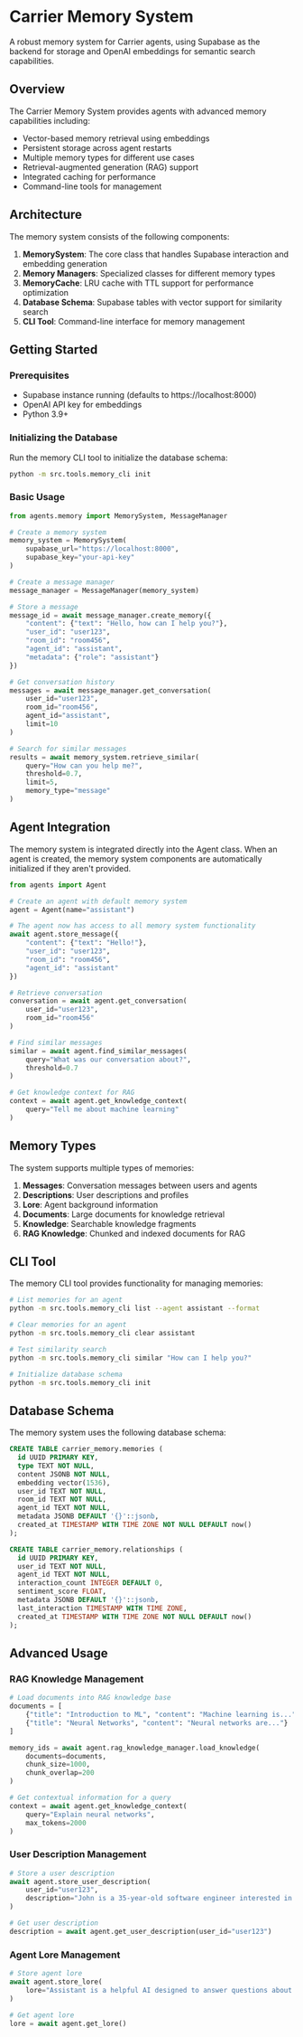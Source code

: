 # Carrier Memory System

A robust memory system for Carrier agents, using Supabase as the backend for storage and OpenAI embeddings for semantic search capabilities.

## Overview

The Carrier Memory System provides agents with advanced memory capabilities including:

- Vector-based memory retrieval using embeddings
- Persistent storage across agent restarts
- Multiple memory types for different use cases
- Retrieval-augmented generation (RAG) support
- Integrated caching for performance
- Command-line tools for management

## Architecture

The memory system consists of the following components:

1. **MemorySystem**: The core class that handles Supabase interaction and embedding generation
2. **Memory Managers**: Specialized classes for different memory types
3. **MemoryCache**: LRU cache with TTL support for performance optimization
4. **Database Schema**: Supabase tables with vector support for similarity search
5. **CLI Tool**: Command-line interface for memory management

## Getting Started

### Prerequisites

- Supabase instance running (defaults to https://localhost:8000)
- OpenAI API key for embeddings
- Python 3.9+

### Initializing the Database

Run the memory CLI tool to initialize the database schema:

```bash
python -m src.tools.memory_cli init
```

### Basic Usage

```python
from agents.memory import MemorySystem, MessageManager

# Create a memory system
memory_system = MemorySystem(
    supabase_url="https://localhost:8000",
    supabase_key="your-api-key"
)

# Create a message manager
message_manager = MessageManager(memory_system)

# Store a message
message_id = await message_manager.create_memory({
    "content": {"text": "Hello, how can I help you?"},
    "user_id": "user123",
    "room_id": "room456",
    "agent_id": "assistant",
    "metadata": {"role": "assistant"}
})

# Get conversation history
messages = await message_manager.get_conversation(
    user_id="user123",
    room_id="room456",
    agent_id="assistant",
    limit=10
)

# Search for similar messages
results = await memory_system.retrieve_similar(
    query="How can you help me?",
    threshold=0.7,
    limit=5,
    memory_type="message"
)
```

## Agent Integration

The memory system is integrated directly into the Agent class. When an agent is created, the memory system components are automatically initialized if they aren't provided.

```python
from agents import Agent

# Create an agent with default memory system
agent = Agent(name="assistant")

# The agent now has access to all memory system functionality
await agent.store_message({
    "content": {"text": "Hello!"},
    "user_id": "user123",
    "room_id": "room456",
    "agent_id": "assistant"
})

# Retrieve conversation
conversation = await agent.get_conversation(
    user_id="user123",
    room_id="room456"
)

# Find similar messages
similar = await agent.find_similar_messages(
    query="What was our conversation about?",
    threshold=0.7
)

# Get knowledge context for RAG
context = await agent.get_knowledge_context(
    query="Tell me about machine learning"
)
```

## Memory Types

The system supports multiple types of memories:

1. **Messages**: Conversation messages between users and agents
2. **Descriptions**: User descriptions and profiles
3. **Lore**: Agent background information
4. **Documents**: Large documents for knowledge retrieval
5. **Knowledge**: Searchable knowledge fragments
6. **RAG Knowledge**: Chunked and indexed documents for RAG

## CLI Tool

The memory CLI tool provides functionality for managing memories:

```bash
# List memories for an agent
python -m src.tools.memory_cli list --agent assistant --format

# Clear memories for an agent
python -m src.tools.memory_cli clear assistant

# Test similarity search
python -m src.tools.memory_cli similar "How can I help you?"

# Initialize database schema
python -m src.tools.memory_cli init
```

## Database Schema

The memory system uses the following database schema:

```sql
CREATE TABLE carrier_memory.memories (
  id UUID PRIMARY KEY,
  type TEXT NOT NULL,
  content JSONB NOT NULL,
  embedding vector(1536),
  user_id TEXT NOT NULL,
  room_id TEXT NOT NULL,
  agent_id TEXT NOT NULL,
  metadata JSONB DEFAULT '{}'::jsonb,
  created_at TIMESTAMP WITH TIME ZONE NOT NULL DEFAULT now()
);

CREATE TABLE carrier_memory.relationships (
  id UUID PRIMARY KEY,
  user_id TEXT NOT NULL,
  agent_id TEXT NOT NULL,
  interaction_count INTEGER DEFAULT 0,
  sentiment_score FLOAT,
  metadata JSONB DEFAULT '{}'::jsonb,
  last_interaction TIMESTAMP WITH TIME ZONE,
  created_at TIMESTAMP WITH TIME ZONE NOT NULL DEFAULT now()
);
```

## Advanced Usage

### RAG Knowledge Management

```python
# Load documents into RAG knowledge base
documents = [
    {"title": "Introduction to ML", "content": "Machine learning is..."},
    {"title": "Neural Networks", "content": "Neural networks are..."}
]

memory_ids = await agent.rag_knowledge_manager.load_knowledge(
    documents=documents,
    chunk_size=1000,
    chunk_overlap=200
)

# Get contextual information for a query
context = await agent.get_knowledge_context(
    query="Explain neural networks",
    max_tokens=2000
)
```

### User Description Management

```python
# Store a user description
await agent.store_user_description(
    user_id="user123",
    description="John is a 35-year-old software engineer interested in AI."
)

# Get user description
description = await agent.get_user_description(user_id="user123")
```

### Agent Lore Management

```python
# Store agent lore
await agent.store_lore(
    lore="Assistant is a helpful AI designed to answer questions about technology."
)

# Get agent lore
lore = await agent.get_lore()
